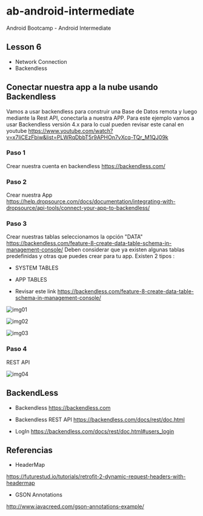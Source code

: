 # ab-android-intermediate

Android Bootcamp - Android Intermediate
## Lesson 6

  - Network Connection
  - Backendless

## Conectar nuestra app a la nube usando Backendless

Vamos a usar backendless para construir una Base de Datos remota y luego mediante la Rest API, conectarla a nuestra APP. Para este ejemplo vamos a usar Backendless versión 4.x para lo cual pueden revisar este canal en youtube https://www.youtube.com/watch?v=x7IiCEzFbiw&list=PLWRqDbbT5r9APHOn7vXcq-TQr_M1QJ09k

### Paso 1 
Crear nuestra cuenta en backendless https://backendless.com/

### Paso 2 
Crear nuestra App https://help.dropsource.com/docs/documentation/integrating-with-dropsource/api-tools/connect-your-app-to-backendless/

### Paso 3
Crear nuestras tablas seleccionamos la opción "DATA" https://backendless.com/feature-8-create-data-table-schema-in-management-console/
Deben considerar que ya existen algunas tablas predefinidas y otras que puedes crear para tu app. Existen 2 tipos : 

- SYSTEM TABLES

- APP TABLES 

* Revisar este link https://backendless.com/feature-8-create-data-table-schema-in-management-console/

![img01](https://backendless.com/docs/images/business-logic/click-data.jpg)

![img02](https://backendless.com/docs/images/business-logic/new-order-table.jpg)

![img03](https://backendless.com/docs/images/business-logic/new-column-customer-name.jpg)

### Paso 4

REST API 

![img04](https://backendless.com/wp-content/uploads/2015/11/app-id-rest-key-dashboard.jpg)


## BackendLess

- Backendless https://backendless.com

- Backendless REST API https://backendless.com/docs/rest/doc.html

- LogIn https://backendless.com/docs/rest/doc.html#users_login

## Referencias

- HeaderMap

https://futurestud.io/tutorials/retrofit-2-dynamic-request-headers-with-headermap

- GSON Annotations

http://www.javacreed.com/gson-annotations-example/



